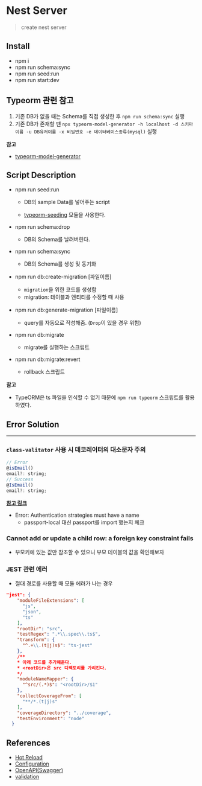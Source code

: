 # Nest Server

> create nest server

## Install

- npm i
- npm run schema:sync
- npm run seed:run
- npm run start:dev

## Typeorm 관련 참고

1. 기존 DB가 없을 때는 Schema를 직접 생성한 후 `npm run schema:sync` 실행
2. 기존 DB가 존재할 땐 `npx typeorm-model-generator -h localhost -d 스키마이름 -u DB유저이름 -x 비밀번호 -e 데이터베이스종류(mysql)` 실행

**참고**

- [typeorm-model-generator](https://www.npmjs.com/package/typeorm-model-generator)

## Script Description

- npm run seed:run

  - DB의 sample Data를 넣어주는 script

  - [typeorm-seeding](https://github.com/w3tecch/typeorm-seeding) 모듈을 사용한다.

- npm run schema:drop

  - DB의 Schema를 날려버린다.

- npm run schema:sync

  - DB의 Schema를 생성 및 동기화

- npm run db:create-migration [파일이름]

  - `migration`을 위한 코드를 생성함
  - migration: 테이블과 엔티티를 수정할 때 사용

- npm run db:generate-migration [파일이름]

  - query를 자동으로 작성해줌. (`Drop`이 있을 경우 위험)

- npm run db:migrate

  - migrate를 실행하는 스크립트

- npm run db:migrate:revert

  - rollback 스크립트

**참고**

- TypeORM은 ts 파일을 인식할 수 없기 때문에 `npm run typeorm` 스크립트를 활용하였다.

## Error Solution

---

### `class-valitator` 사용 시 데코레이터의 대소문자 주의

```js
// Error
@isEmail()
email?: string;
// Success
@IsEmail()
email?: string;
```

**[참고 링크](https://stackoverflow.com/questions/67045344/unable-to-resolve-signature-of-property-decorator-when-called-as-an-expression)**

- Error: Authentication strategies must have a name
  - passport-local 대신 passport를 import 했는지 체크

### Cannot add or update a child row: a foreign key constraint fails

- 부모키에 있는 값만 참조할 수 있으니 부모 테이블의 값을 확인해보자

### JEST 관련 에러

- 절대 경로를 사용할 때 모듈 에러가 나는 경우

```json
"jest": {
    "moduleFileExtensions": [
      "js",
      "json",
      "ts"
    ],
    "rootDir": "src",
    "testRegex": ".*\\.spec\\.ts$",
    "transform": {
      "^.+\\.(t|j)s$": "ts-jest"
    },
    /**
    * 아래 코드를 추가해준다.
    * <rootDir>은 src 디렉토리를 가리킨다.
    */
    "moduleNameMapper": {
      "^src/(.*)$": "<rootDir>/$1"
    },
    "collectCoverageFrom": [
      "**/*.(t|j)s"
    ],
    "coverageDirectory": "../coverage",
    "testEnvironment": "node"
  }

```

## References

- [Hot Reload](https://docs.nestjs.com/recipes/hot-reload#hot-reload)
- [Configuration](https://docs.nestjs.com/techniques/configuration#getting-started)
- [OpenAPI(Swagger)](https://docs.nestjs.com/openapi/introduction)
- [validation](https://docs.nestjs.com/techniques/validation#transform-payload-objects)
